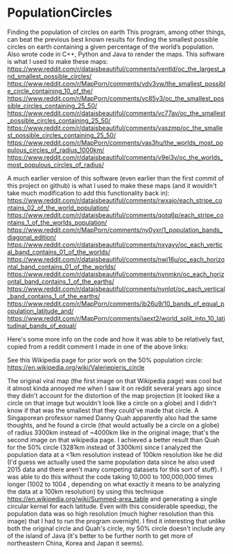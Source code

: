 # PopulationCircles
Finding the population of circles on earth
This program, among other things, can beat the previous best known results for finding the smallest possible circles on earth containing a given percentage of the
world’s population. Also wrote code in C++, Python and Java to render the maps.
This software is what I used to make these maps:
https://www.reddit.com/r/dataisbeautiful/comments/ventld/oc_the_largest_and_smallest_possible_circles/
https://www.reddit.com/r/MapPorn/comments/vdv3vw/the_smallest_possible_circle_containing_10_of_the/
https://www.reddit.com/r/MapPorn/comments/vc85v3/oc_the_smallest_possible_circles_containing_25_50/
https://www.reddit.com/r/dataisbeautiful/comments/vc77av/oc_the_smallest_possible_circles_containing_25_50/
https://www.reddit.com/r/dataisbeautiful/comments/vaszmp/oc_the_smallest_possible_circles_containing_25_50/
https://www.reddit.com/r/MapPorn/comments/vas3hu/the_worlds_most_populous_circles_of_radius_1000km/
https://www.reddit.com/r/dataisbeautiful/comments/v9ei3v/oc_the_worlds_most_populous_circles_of_radius/

A much earlier version of this software (even earlier than the first commit of this project on github) is what I used to make these maps (and it wouldn't take much
modification to add this functionality back in):
https://www.reddit.com/r/dataisbeautiful/comments/rwxajo/each_stripe_contains_02_of_the_world_population/
https://www.reddit.com/r/dataisbeautiful/comments/qotq6p/each_stripe_contains_1_of_the_worlds_population/
https://www.reddit.com/r/MapPorn/comments/ny0yxr/1_population_bands_diagonal_edition/
https://www.reddit.com/r/dataisbeautiful/comments/nxyayy/oc_each_vertical_band_contains_01_of_the_worlds/
https://www.reddit.com/r/dataisbeautiful/comments/nwi16u/oc_each_horizontal_band_contains_01_of_the_worlds/
https://www.reddit.com/r/dataisbeautiful/comments/nvnmkn/oc_each_horizontal_band_contains_1_of_the_earths/
https://www.reddit.com/r/dataisbeautiful/comments/nvnlot/oc_each_vertical_band_contains_1_of_the_earths/
https://www.reddit.com/r/MapPorn/comments/ib26u9/10_bands_of_equal_population_latitude_and/
https://www.reddit.com/r/MapPorn/comments/iaext2/world_split_into_10_latitudinal_bands_of_equal/

Here's some more info on the code and how it was able to be relatively fast, copied from a reddit comment I made in one of the above links:

See this Wikipedia page for prior work on the 50% population circle: https://en.wikipedia.org/wiki/Valeriepieris_circle

The original viral map (the first image on that Wikipedia page) was cool but it almost kinda annoyed me when I saw it on reddit several years ago since they didn't account for the distortion of the map projection (it looked like a circle on that image but wouldn't look like a circle on a globe) and I didn't know if that was the smallest that they could've made that circle. A Singaporean professor named Danny Quah apparently also had the same thoughts, and he found a circle (that would actually be a circle on a globe) of radius 3300km instead of ~4000km like in the original image; that's the second image on that wikipedia page. I achieved a better result than Quah for the 50% circle (3281km instead of 3300km) since I analyzed the population data at a <1km resolution instead of 100km resolution like he did (I'd guess we actually used the same population data since he also used 2015 data and there aren't many competing datasets for this sort of stuff). I was able to do this without the code taking 10,000 to 100,000,000 times longer (1002 to 1004 , depending on what exactly it means to be analyzing the data at a 100km resolution) by using this technique https://en.wikipedia.org/wiki/Summed-area_table and generating a single circular kernel for each latitude. Even with this considerable speedup, the population data was so high resolution (much higher resolution than this image) that I had to run the program overnight. I find it interesting that unlike both the original circle and Quah's circle, my 50% circle doesn't include any of the island of Java (it's better to be further north to get more of northeastern China, Korea and Japan it seems).
